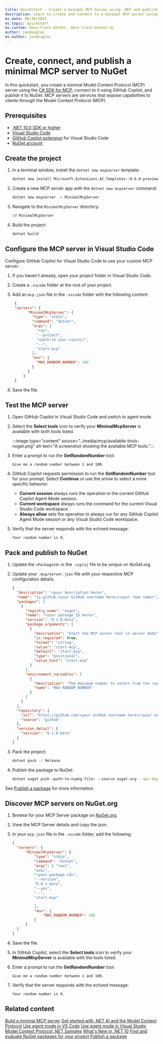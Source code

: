 ```yaml
---
title: Quickstart - Create a minimal MCP Server using .NET and publish to NuGet
description: Learn to create and connect to a minimal MCP server using .NET and publish it to NuGet.
ms.date: 06/30/2025
ms.topic: quickstart
ms.custom: devx-track-dotnet, devx-track-dotnet-ai
author: jondouglas
ms.author: jondouglas
---
```


# Create, connect, and publish a minimal MCP server to NuGet

In this quickstart, you create a minimal Model Context Protocol (MCP) server using the [C# SDK for MCP](https://github.com/modelcontextprotocol/csharp-sdk), connect to it using GitHub Copilot, and publish it to NuGet. MCP servers are services that expose capabilities to clients through the Model Context Protocol (MCP).

## Prerequisites

- [.NET 10.0 SDK or higher](https://dotnet.microsoft.com/download/dotnet)
- [Visual Studio Code](https://code.visualstudio.com/)
- [GitHub Copilot extension](https://marketplace.visualstudio.com/items?itemName=GitHub.copilot) for Visual Studio Code
- [NuGet account](https://www.nuget.org/users/account/LogOn)

## Create the project

1. In a terminal window, install the `dotnet new mcpserver` template:

   ```bash
   dotnet new install Microsoft.Extensions.AI.Templates::9.6.0-preview.2.25310.2
   ```

2. Create a new MCP server app with the `dotnet new mcpserver` command:

   ```bash
   dotnet new mcpserver -n MinimalMcpServer
   ```

3. Navigate to the `MinimalMcpServer` directory:

   ```bash
   cd MinimalMcpServer
   ```

4. Build the project:

   ```bash
   dotnet build
   ```

## Configure the MCP server in Visual Studio Code

Configure GitHub Copilot for Visual Studio Code to use your custom MCP server:

1. If you haven't already, open your project folder in Visual Studio Code.
2. Create a `.vscode` folder at the root of your project.
3. Add an `mcp.json` file in the `.vscode` folder with the following content:

   ```json
    {
    "servers": {
          "MinimalMcpServer": {
            "type": "stdio",
            "command": "dotnet",
            "args": [
              "run",
              "--project",
              "<path-to-your-csproj>",
              "--",
              "start-mcp"
            ],
            "env": {
              "MAX_RANDOM_NUMBER": 100
            }
          }
        }
    }
   ```

4. Save the file.

## Test the MCP server

1. Open GitHub Copilot in Visual Studio Code and switch to agent mode.

2. Select the **Select tools** icon to verify your **MinimalMcpServer** is available with both tools listed.

    :::image type="content" source="../media/mcp/available-tools-nuget.png" alt-text="A screenshot showing the available MCP tools.":::

3. Enter a prompt to run the **GetRandomNumber** tool:

    ```console
    Give me a random number between 1 and 100.
    ```

4. GitHub Copilot requests permission to run the **GetRandomNumber** tool for your prompt. Select **Continue** or use the arrow to select a more specific behavior:

    - **Current session** always runs the operation in the current GitHub Copilot Agent Mode session.
    - **Current workspace** always runs the command for the current Visual Studio Code workspace.
    - **Always allow** sets the operation to always run for any GitHub Copilot Agent Mode session or any Visual Studio Code workspace.

5. Verify that the server responds with the echoed message:

    ```output
    Your random number is 9.
    ```

## Pack and publish to NuGet

1. Update the `<PackageId>` in the `.csproj` file to be unique on NuGet.org.

2. Update your `.mcp/server.json` file with your respective MCP configuration details.

    ```json
    {
      "description": "<your description here>",
      "name": "io.github.<your GitHub username here>/<your repo name>",
      "packages": [
        {
          "registry_name": "nuget",
          "name": "<your package ID here>",
          "version": "0.1.0-beta",
          "package_arguments": [
            {
              "description": "Start the MCP server tool in server mode",
              "is_required": true,
              "format": "string",
              "value": "start-mcp",
              "default": "start-mcp",
              "type": "positional",
              "value_hint": "start-mcp"
            }
          ],
          "environment_variables": [
            {
              "description": "The maximum number to return from the random number generator",
              "name": "MAX_RANDOM_NUMBER"
            }
          ]
        }
      ],
      "repository": {
        "url": "https://github.com/<your GitHub username here>/<your repo name>",
        "source": "github"
      },
      "version_detail": {
        "version": "0.1.0-beta"
      }
    }
    ```

3. Pack the project:

    ```bash
    dotnet pack -c Release
    ```

4. Publish the package to NuGet:

    ```bash
    dotnet nuget push <path-to-nupkg-file> --source nuget.org --api-key <your-api-key>
    ```

See [Publish a package](https://learn.microsoft.com/nuget/nuget-org/publish-a-package) for more information.

## Discover MCP servers on NuGet.org

1. Browse for your MCP Server package on [NuGet.org](https://www.nuget.org/packages?q=&includeComputedFrameworks=true&packagetype=mcpserver&prerel=true&sortby=relevance).

2. View the MCP Server details and copy the json.

3. In your `mcp.json` file in the `.vscode` folder, add the following:

    ```json
    {   
      "servers": {
          "MinimalMcpServer": {
              "type": "stdio",
              "command": "dotnet",
              "args": [ "tool",
              "exec",
              "<your-package-id>",
              "--version",
              "0.0.1-beta",
              "--yes",
              "--",
              "start-mcp"

              ],
              "env": {
                  "MAX_RANDOM_NUMBER": 100
              }
          }
      }
    }
    ```

4. Save the file.

5. In GitHub Copilot, select the **Select tools** icon to verify your **MinimalMcpServer** is available with the tools listed.

6. Enter a prompt to run the **GetRandomNumber** tool:

    ```console
    Give me a random number between 1 and 100.
    ```

7. Verify that the server responds with the echoed message:

    ```output
    Your random number is 9.
    ```

## Related content

[Build a minimal MCP server](build-mcp-server.md)
[Get started with .NET AI and the Model Context Protocol](../get-started-mcp.md)
[Use agent mode in VS Code](https://code.visualstudio.com/docs/copilot/chat/chat-agent-mode)
[Use agent mode in Visual Studio](https://learn.microsoft.com/visualstudio/ide/copilot-agent-mode)
[Model Context Protocol .NET Samples](https://github.com/microsoft/mcp-dotnet-samples)
[What's New in .NET 10](https://learn.microsoft.com/dotnet/whats-new/dotnet-10)
[Find and evaluate NuGet packages for your project](https://learn.microsoft.com/en-us/nuget/consume-packages/finding-and-choosing-packages)
[Publish a package](https://learn.microsoft.com/nuget/nuget-org/publish-a-package)
